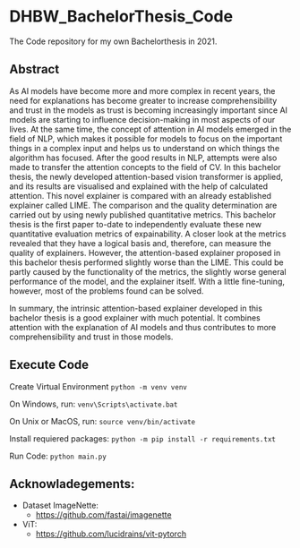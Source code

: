 # DHBW_BachelorThesis_Code

The Code repository for my own Bachelorthesis in 2021. 
## Abstract 

 As AI models have become more and more complex in recent years, the need for explanations has become greater to increase comprehensibility and trust in the models as trust is becoming increasingly important since AI models are starting to influence decision-making in most aspects of our lives. At the same time, the concept of attention in AI models emerged in the field of NLP, which makes it possible for models to focus on the important things in a complex input and helps us to understand on which things the algorithm has focused. After the good results in NLP, attempts were also made to transfer the attention concepts to the field of CV. In this bachelor thesis, the newly developed attention-based vision transformer is applied, and its results are visualised and explained with the help of calculated attention. This novel explainer is compared with an already established explainer called LIME. The comparison and the quality determination are carried out by using newly published quantitative metrics. This bachelor thesis is the first paper to-date to independently evaluate these new quantitative evaluation metrics of expainability. A closer look at the metrics revealed that they have a logical basis and, therefore, can measure the quality of explainers. However, the attention-based explainer proposed in this bachelor thesis performed slightly worse than the LIME. This could be partly caused by the functionality of the metrics, the slightly worse general performance of the model, and the explainer itself. With a little fine-tuning, however, most of the problems found can be solved.

In summary, the intrinsic attention-based explainer developed in this bachelor thesis is a good explainer with much potential. It combines attention with the explanation of AI models and thus contributes to more comprehensibility and trust in those models. 

## Execute Code

Create Virtual Environment
```python -m venv venv```

On Windows, run:
```venv\Scripts\activate.bat```

On Unix or MacOS, run:
```source venv/bin/activate```


Install requiered packages:
```python -m pip install -r requirements.txt```

Run Code:
```python main.py```


## Acknowladegements:

- Dataset ImageNette:
    - https://github.com/fastai/imagenette
- ViT:
    - https://github.com/lucidrains/vit-pytorch


